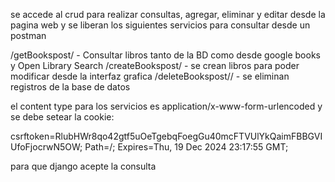 se accede al crud para realizar consultas, agregar, eliminar y editar desde la pagina web y se liberan los siguientes servicios para consultar desde un postman 

/getBookspost/ - Consultar libros tanto de la BD como desde google books y Open Library Search
/createBookspost/ - se crean libros para poder modificar desde la interfaz grafica
/deleteBookspost/<id>/ - se eliminan registros de la base de datos

el content type para los servicios es application/x-www-form-urlencoded y se debe setear la cookie:

csrftoken=RlubHWr8qo42gtf5uOeTgebqFoegGu40mcFTVUlYkQaimFBBGVIUfoFjocrwN5OW; Path=/; Expires=Thu, 19 Dec 2024 23:17:55 GMT;

para que django acepte la consulta
